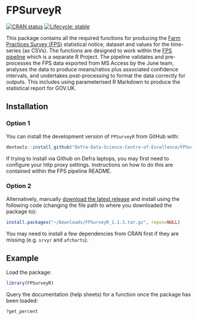 
<!-- README.md is generated from README.Rmd. Please edit that file -->

# FPSurveyR

<!-- badges: start -->

[![CRAN
status](https://www.r-pkg.org/badges/version/FPSurveyR)](https://CRAN.R-project.org/package=FPSurveyR)
[![Lifecycle:
stable](https://img.shields.io/badge/lifecycle-stable-brightgreen.svg)](https://lifecycle.r-lib.org/articles/stages.html#stable)

<!-- badges: end -->

This package contains all the required functions for producing the [Farm
Practices Survey
(FPS)](https://www.gov.uk/government/collections/farm-practices-survey)
statistical notice, dataset and values for the time-series (as CSVs).
The functions are designed to work within the [FPS
pipeline](https://github.com/Defra-Data-Science-Centre-of-Excellence/fps_pipeline)
which is a separate R Project. The pipeline validates and pre-processes
the FPS data exported from MS Access by the June team, analyses the data
to produce means/ratios plus associated confidence intervals, and
undertakes post-processing to format the data correctly for outputs.
This includes using parameterised R Markdown to produce the statistical
report for GOV.UK.

## Installation

### Option 1

You can install the development version of `FPSurveyR` from GitHub with:

``` r
devtools::install_github("Defra-Data-Science-Centre-of-Excellence/FPSurveyR")
```

If trying to install via Github on Defra laptops, you may first need to
configure your http proxy settings. Instructions on how to do this are
contained within the FPS pipeline README.

### Option 2

Alternatively, manually [download the latest
release](https://github.com/Defra-Data-Science-Centre-of-Excellence/FPSurveyR/releases/tag/v1.1.3)
and install using the following code (changing the file path to where
you downloaded the package to):

``` r
install.packages("~/Downloads/FPSurveyR_1.1.3.tar.gz", repos=NULL)
```

You may need to install a few dependencies from CRAN first if they are
missing (e.g. `srvyr` and `afcharts`).

## Example

Load the package:

``` r
library(FPSurveyR)
```

Query the documentation (help sheets) for a function once the package
has been loaded:

``` r
?get_percent
```
